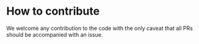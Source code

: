 # How to contribute

We welcome any contribution to the code with the only caveat that all PRs should be accompanied with an issue.
